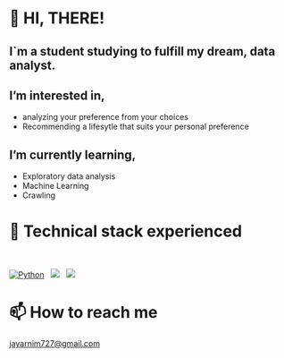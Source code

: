 # 👋 HI, THERE!

## I`m a student studying to fulfill my dream, **data analyst**.

## I’m interested in,
- analyzing your preference from your choices
- Recommending a lifesytle that suits your personal preference

## I’m currently learning,
- Exploratory data analysis
- Machine Learning
- Crawling



# 🌱 Technical stack experienced 

<br>
<p align="left">
<a href="#">
<img alt="Python" src="https://img.shields.io/badge/python%20-%2314354C.svg?style=for-the-badge&logo=python&logoColor=white"/></a> &nbsp;
<a href="#">
<img src="https://img.shields.io/badge/MySQL-4479A1?style=for-the-badge&logo=MySQL&logoColor=white"/></a> &nbsp;
<a href="#">
<img src="https://img.shields.io/badge/-Java-F6F6F6?style=for-the-badge&logo=java&logoColor=003399" /></a> &nbsp;
</p>


# 📫 How to reach me
jayarnim727@gmail.com


<!---
jayarnim/jayarnim is a ✨ special ✨ repository because its `README.md` (this file) appears on your GitHub profile.
You can click the Preview link to take a look at your changes.
--->
